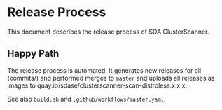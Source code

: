 # Release Process

This document describes the release process of SDA ClusterScanner.

## Happy Path
The release process is automated.
It generates new releases for all (commits/) and performed merges to `master` and uploads all releases as images to quay.io/sdase/clusterscanner-scan-distroless:x.x.x.

See also `build.sh` and `.github/workflows/master.yaml`.
